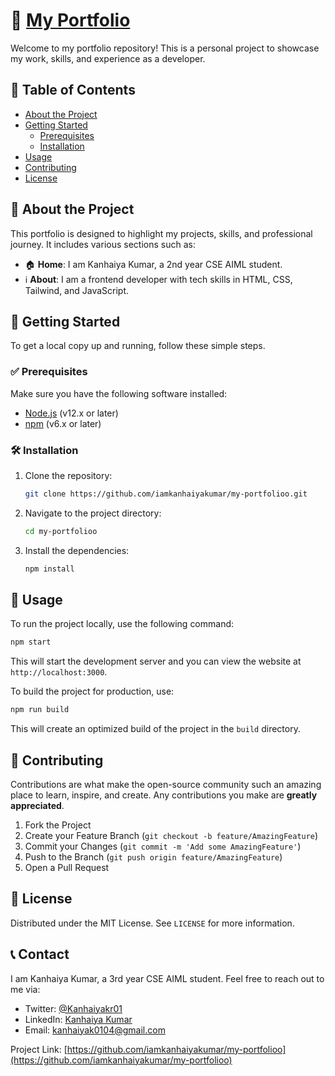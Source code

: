 # 🌟 [My Portfolio](https://kanhaiya-k-portfolioo.vercel.app/)

Welcome to my portfolio repository! This is a personal project to showcase my work, skills, and experience as a developer. 

## 📑 Table of Contents
- [About the Project](#about-the-project)
- [Getting Started](#getting-started)
  - [Prerequisites](#prerequisites)
  - [Installation](#installation)
- [Usage](#usage)
- [Contributing](#contributing)
- [License](#license)

## 📖 About the Project

This portfolio is designed to highlight my projects, skills, and professional journey. It includes various sections such as:

- 🏠 **Home**: I am Kanhaiya Kumar, a 2nd year CSE AIML student.
- ℹ️ **About**: I am a frontend developer with tech skills in HTML, CSS, Tailwind, and JavaScript.

## 🚀 Getting Started

To get a local copy up and running, follow these simple steps.

### ✅ Prerequisites

Make sure you have the following software installed:

- [Node.js](https://nodejs.org/en/) (v12.x or later)
- [npm](https://www.npmjs.com/) (v6.x or later)

### 🛠️ Installation

1. Clone the repository:
    ```sh
    git clone https://github.com/iamkanhaiyakumar/my-portfolioo.git
    ```
2. Navigate to the project directory:
    ```sh
    cd my-portfolioo
    ```
3. Install the dependencies:
    ```sh
    npm install
    ```

## 🎉 Usage

To run the project locally, use the following command:

```sh
npm start
```

This will start the development server and you can view the website at `http://localhost:3000`.

To build the project for production, use:

```sh
npm run build
```

This will create an optimized build of the project in the `build` directory.

## 🤝 Contributing

Contributions are what make the open-source community such an amazing place to learn, inspire, and create. Any contributions you make are **greatly appreciated**.

1. Fork the Project
2. Create your Feature Branch (`git checkout -b feature/AmazingFeature`)
3. Commit your Changes (`git commit -m 'Add some AmazingFeature'`)
4. Push to the Branch (`git push origin feature/AmazingFeature`)
5. Open a Pull Request

## 📜 License

Distributed under the MIT License. See `LICENSE` for more information.

## 📞 Contact

I am Kanhaiya Kumar, a 3rd year CSE AIML student. Feel free to reach out to me via:

- Twitter: [@Kanhaiyakr01](https://x.com/Kanhaiyakr01)
- LinkedIn: [Kanhaiya Kumar](https://www.linkedin.com/in/kanhaiyakumar01/)
- Email: [kanhaiyak0104@gmail.com](mailto:kanhaiyak0104@gmail.com)

Project Link: [https://github.com/iamkanhaiyakumar/my-portfolioo](https://github.com/iamkanhaiyakumar/my-portfolioo)
